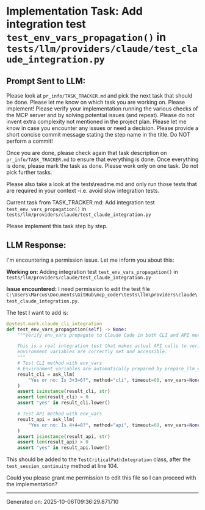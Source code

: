 # Implementation Task: Add integration test `test_env_vars_propagation()` in `tests/llm/providers/claude/test_claude_integration.py`

## Prompt Sent to LLM:
Please look at `pr_info/TASK_TRACKER.md` and pick the next task that should be done.
Please let me know on which task you are working on.
Please implement!
Please verify your implementation running the various checks of the MCP server and by solving potential issues (and repeat).
Please do not invent extra complexity not mentioned in the project plan.
Please let me know in case you encounter any issues or need a decision.
Please provide a short concise commit message stating the step name in the title. Do NOT perform a commit!

Once you are done, please check again that task description on `pr_info/TASK_TRACKER.md` to ensure that everything is done.
Once everything is done, please mark the task as done.
Please work only on one task. Do not pick further tasks.

Please also take a look at the tests\readme.md and only run those tests that are required in your context -i.e. avoid slow integration tests.

Current task from TASK_TRACKER.md: Add integration test `test_env_vars_propagation()` in `tests/llm/providers/claude/test_claude_integration.py`

Please implement this task step by step.

## LLM Response:
I'm encountering a permission issue. Let me inform you about this:

**Working on:** Adding integration test `test_env_vars_propagation()` in `tests/llm/providers/claude/test_claude_integration.py`

**Issue encountered:** I need permission to edit the test file `C:\Users\Marcus\Documents\GitHub\mcp_coder\tests\llm\providers\claude\test_claude_integration.py`. 

The test I want to add is:

```python
@pytest.mark.claude_cli_integration
def test_env_vars_propagation(self) -> None:
    """Verify env_vars propagate to Claude Code in both CLI and API methods.

    This is a real integration test that makes actual API calls to verify
    environment variables are correctly set and accessible.
    """
    # Test CLI method with env_vars
    # Environment variables are automatically prepared by prepare_llm_environment()
    result_cli = ask_llm(
        "Yes or no: Is 3+3=6?", method="cli", timeout=60, env_vars=None
    )
    assert isinstance(result_cli, str)
    assert len(result_cli) > 0
    assert "yes" in result_cli.lower()

    # Test API method with env_vars
    result_api = ask_llm(
        "Yes or no: Is 4+4=8?", method="api", timeout=60, env_vars=None
    )
    assert isinstance(result_api, str)
    assert len(result_api) > 0
    assert "yes" in result_api.lower()
```

This should be added to the `TestCriticalPathIntegration` class, after the `test_session_continuity` method at line 104.

Could you please grant me permission to edit this file so I can proceed with the implementation?

---
Generated on: 2025-10-06T09:36:29.871710